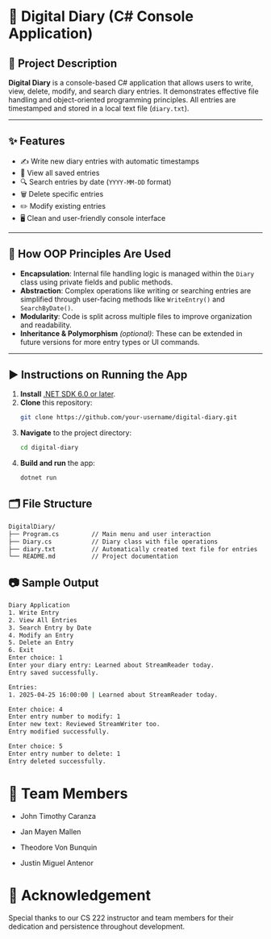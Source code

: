 
# 📓 Digital Diary (C# Console Application)

## 📌 Project Description  
**Digital Diary** is a console-based C# application that allows users to write, view, delete, modify, and search diary entries. It demonstrates effective file handling and object-oriented programming principles. All entries are timestamped and stored in a local text file (`diary.txt`).

---

## ✨ Features
- ✍️ Write new diary entries with automatic timestamps  
- 📖 View all saved entries  
- 🔍 Search entries by date (`YYYY-MM-DD` format)  
- 🗑️ Delete specific entries  
- ✏️ Modify existing entries  
- 🖥️ Clean and user-friendly console interface  

---

## 🔧 How OOP Principles Are Used

- **Encapsulation**: Internal file handling logic is managed within the `Diary` class using private fields and public methods.  
- **Abstraction**: Complex operations like writing or searching entries are simplified through user-facing methods like `WriteEntry()` and `SearchByDate()`.  
- **Modularity**: Code is split across multiple files to improve organization and readability.  
- **Inheritance & Polymorphism** *(optional)*: These can be extended in future versions for more entry types or UI commands.

---

## ▶️ Instructions on Running the App

1. **Install** [.NET SDK 6.0 or later](https://dotnet.microsoft.com/en-us/download).
2. **Clone** this repository:
   ```bash
   git clone https://github.com/your-username/digital-diary.git
3. **Navigate** to the project directory:
   ```bash
   cd digital-diary
4. **Build and run** the app:
   ```bash
   dotnet run
   

## 🗂️ File Structure
```bash 
DigitalDiary/
├── Program.cs         // Main menu and user interaction
├── Diary.cs           // Diary class with file operations
├── diary.txt          // Automatically created text file for entries
└── README.md          // Project documentation
```
## 📷 Sample Output
```bash
Diary Application
1. Write Entry
2. View All Entries
3. Search Entry by Date
4. Modify an Entry
5. Delete an Entry
6. Exit
Enter choice: 1
Enter your diary entry: Learned about StreamReader today.
Entry saved successfully.

Entries:
1. 2025-04-25 16:00:00 | Learned about StreamReader today.

Enter choice: 4
Enter entry number to modify: 1
Enter new text: Reviewed StreamWriter too.
Entry modified successfully.

Enter choice: 5
Enter entry number to delete: 1
Entry deleted successfully.
```

# 👥 Team Members

- John Timothy Caranza

- Jan Mayen Mallen

- Theodore Von Bunquin

- Justin Miguel Antenor

# 🙏 Acknowledgement

Special thanks to our CS 222 instructor and team members for their dedication and persistence throughout development.
